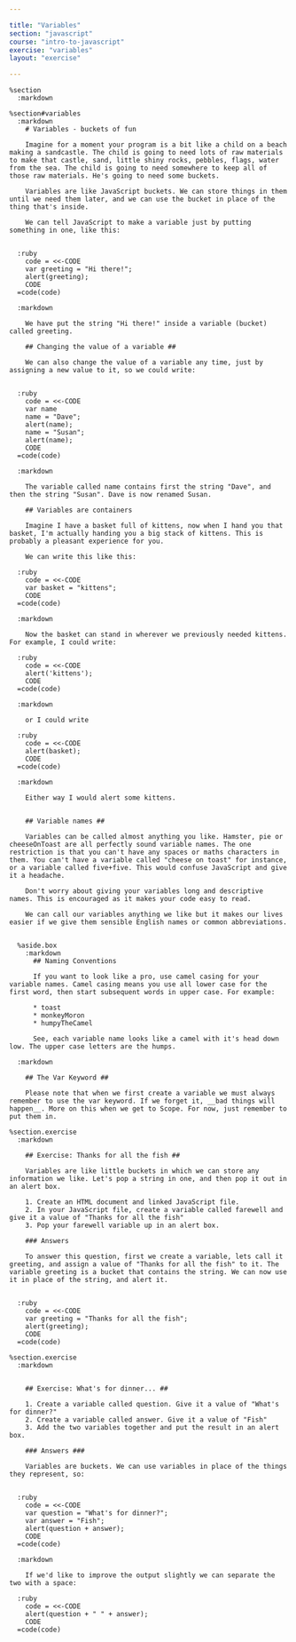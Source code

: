 ```yaml
---

title: "Variables"
section: "javascript"
course: "intro-to-javascript"
exercise: "variables"
layout: "exercise"

---
```


    %section
      :markdown

    %section#variables
      :markdown
        # Variables - buckets of fun

        Imagine for a moment your program is a bit like a child on a beach making a sandcastle. The child is going to need lots of raw materials to make that castle, sand, little shiny rocks, pebbles, flags, water from the sea. The child is going to need somewhere to keep all of those raw materials. He's going to need some buckets.

        Variables are like JavaScript buckets. We can store things in them until we need them later, and we can use the bucket in place of the thing that's inside.

        We can tell JavaScript to make a variable just by putting something in one, like this:


      :ruby
        code = <<-CODE
        var greeting = "Hi there!";
        alert(greeting);
        CODE
      =code(code)

      :markdown

        We have put the string "Hi there!" inside a variable (bucket) called greeting.

        ## Changing the value of a variable ##

        We can also change the value of a variable any time, just by assigning a new value to it, so we could write:


      :ruby
        code = <<-CODE
        var name
        name = "Dave";
        alert(name);
        name = "Susan";
        alert(name);
        CODE
      =code(code)

      :markdown

        The variable called name contains first the string "Dave", and then the string "Susan". Dave is now renamed Susan.

        ## Variables are containers

        Imagine I have a basket full of kittens, now when I hand you that basket, I'm actually handing you a big stack of kittens. This is probably a pleasant experience for you.

        We can write this like this:

      :ruby
        code = <<-CODE
        var basket = "kittens";
        CODE
      =code(code)

      :markdown

        Now the basket can stand in wherever we previously needed kittens. For example, I could write:

      :ruby
        code = <<-CODE
        alert('kittens');
        CODE
      =code(code)

      :markdown

        or I could write

      :ruby
        code = <<-CODE
        alert(basket);
        CODE
      =code(code)

      :markdown

        Either way I would alert some kittens.


        ## Variable names ##

        Variables can be called almost anything you like. Hamster, pie or cheeseOnToast are all perfectly sound variable names. The one restriction is that you can't have any spaces or maths characters in them. You can't have a variable called "cheese on toast" for instance, or a variable called five+five. This would confuse JavaScript and give it a headache.

        Don't worry about giving your variables long and descriptive names. This is encouraged as it makes your code easy to read.

        We can call our variables anything we like but it makes our lives easier if we give them sensible English names or common abbreviations.


      %aside.box
        :markdown
          ## Naming Conventions

          If you want to look like a pro, use camel casing for your variable names. Camel casing means you use all lower case for the first word, then start subsequent words in upper case. For example:

          * toast
          * monkeyMoron
          * humpyTheCamel

          See, each variable name looks like a camel with it's head down low. The upper case letters are the humps.

      :markdown

        ## The Var Keyword ##

        Please note that when we first create a variable we must always remember to use the var keyword. If we forget it, __bad things will happen__. More on this when we get to Scope. For now, just remember to put them in.

    %section.exercise
      :markdown

        ## Exercise: Thanks for all the fish ##

        Variables are like little buckets in which we can store any information we like. Let's pop a string in one, and then pop it out in an alert box.

        1. Create an HTML document and linked JavaScript file.
        2. In your JavaScript file, create a variable called farewell and give it a value of "Thanks for all the fish"
        3. Pop your farewell variable up in an alert box.

        ### Answers

        To answer this question, first we create a variable, lets call it greeting, and assign a value of "Thanks for all the fish" to it. The variable greeting is a bucket that contains the string. We can now use it in place of the string, and alert it.


      :ruby
        code = <<-CODE
        var greeting = "Thanks for all the fish";
        alert(greeting);
        CODE
      =code(code)

    %section.exercise
      :markdown


        ## Exercise: What's for dinner... ##

        1. Create a variable called question. Give it a value of "What's for dinner?"
        2. Create a variable called answer. Give it a value of "Fish"
        3. Add the two variables together and put the result in an alert box.

        ### Answers ###

        Variables are buckets. We can use variables in place of the things they represent, so:


      :ruby
        code = <<-CODE
        var question = "What's for dinner?";
        var answer = "Fish";
        alert(question + answer);
        CODE
      =code(code)

      :markdown

        If we'd like to improve the output slightly we can separate the two with a space:

      :ruby
        code = <<-CODE
        alert(question + " " + answer);
        CODE
      =code(code)
